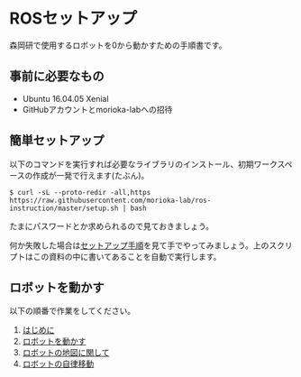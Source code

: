 # ROSセットアップ
森岡研で使用するロボットを0から動かすための手順書です。

## 事前に必要なもの
* Ubuntu 16.04.05 Xenial
* GitHubアカウントとmorioka-labへの招待

## 簡単セットアップ
以下のコマンドを実行すれば必要なライブラリのインストール、初期ワークスペースの作成が一発で行えます(たぶん)。

```shell
$ curl -sL --proto-redir -all,https https://raw.githubusercontent.com/morioka-lab/ros-instruction/master/setup.sh | bash
```

たまにパスワードとか求められるので見ておきましょう。

何か失敗した場合は[セットアップ手順](/docs/instruction.md)を見て手でやってみましょう。上のスクリプトはこの資料の中に書いてあることを自動で実行します。

## ロボットを動かす
以下の順番で作業をしてください。

1. [はじめに](/docs/get_started.md)
2. [ロボットを動かす](/docs/move_robot.md)
3. [ロボットの地図に関して](/docs/map.md)
4. [ロボットの自律移動](/docs/autonomous_mobile.md)
